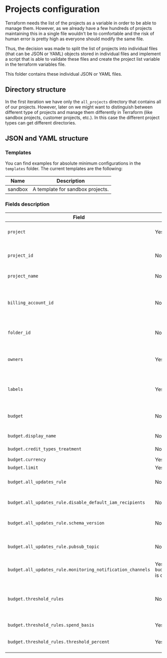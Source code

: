 # Projects configuration

Terraform needs the list of the projects as a variable in order to be able to manage them. However, as we already have a few hundreds of projects maintaining this in a single file wouldn't be to comfortable and the risk of human error is pretty high as everyone should modify the same file.

Thus, the decision was made to split the list of projects into individual files (that can be JSON or YAML) objects stored in individual files and implement a script that is able to vaildate these files and create the project list variable in the terraform variables file.

This folder contains these individual JSON or YAML files.

## Directory structure

In the first iteration we have only the `all_projects` directory that contains all of our projects. However, later on we might want to distinguish between different type of projects and manage them differently in Terraform (like sandbox projects, customer projects, etc.). In this case the different project types can get different directories.

## JSON and YAML structure

### Templates

You can find examples for absolute minimum configurations in the `templates` folder. The current templates are the following:

| Name | Description |
|------|-------------|
| sandbox | A template for sandbox projects. |

### Fields description

| Field | Required | Type | Description |
|-------|----------|------|-------------|
| `project` | Yes | `string` | Unique identifier of the prroject within the domain. By default, this is going to be used for project ID. |
| `project_id` | No | `string` | Introduced for being able to support backward compatibility with future featrues that might use automatic prefixing/suffixing for project IDs |
| `project_name` | No | `string` | The name to use for the project. By default it's the same as `project` |
| `billing_account_id` | No | `string` | The ID of the billing account. The list of the existing billing accounts and their usage [can be found here](https://sites.google.com/doctusoft.com/intranet/engineering/gcp-policy). You can omit this setup to disable billing. In this case you should omit the `budget` section as well. |
| `folder_id` | No | `string` | In case the project is not directly under the organization level, the parent folder ID should be specified |
| `owners` | Yes | `string[]` | The list of the initial owners of the project. The purpose of this list is to ensure that someone except the used service account is going to be owner of the project within the organization. |
| `labels` | Yes | `object` | A map containing the labels to add to the project. The  [GCP policy](https://sites.google.com/doctusoft.com/intranet/engineering/gcp-policy) defines the required labels. Unless these labels are set, the PR cannot be approved. |
| `budget` | No | `object` | The definition of the budget to create for the project. To disable billing, omit this configuration along with the `billing_account_id`. |
| `budget.display_name` | No | `string` | Display name of the budget. Defaults to `Budget for project: <project ID>` |
| `budget.credit_types_treatment` | No | `enum` | Documented [here](https://cloud.google.com/billing/docs/reference/budget/rest/v1beta1/billingAccounts.budgets#CreditTypesTreatment). Defaults to `EXCLUDE_ALL_CREDITS` |
| `budget.currency` | Yes | `string` | Currency of the limit definition |
| `budget.limit` | Yes | `number` | The actual limit amonut |
| `budget.all_updates_rule` | No | `object` | Rules to apply to all updates to the actual spend, regardless of the thresholds set in threshold_rules. |
| `budget.all_updates_rule.disable_default_iam_recipients` | No | `boolean` | When set to true, disables default notifications sent when a threshold is exceeded. |
| `budget.all_updates_rule.schema_version` | No | `string` | The schema version of the notification sent to pubsub_topic. Only "1.0" is accepted. |
| `budget.all_updates_rule.pubsub_topic` | No | `string` | The name of the Pub/Sub topic where budget related messages will be published, in the form **projects/{project_id}/topics/{topic_id}**. |
| `budget.all_updates_rule.monitoring_notification_channels` | Yes (if `budget.all_updates_rule` is defined) | `string[]` | Targets to send notifications to when a threshold is exceeded. |
| `budget.threshold_rules` | No | `object[]` |  Rules that trigger alerts when spend exceeds the specified percentages of the budget. Defaults to: <br>90% current spend<br>100% forcasted spend<br> 100% actual spend |
| `budget.threshold_rules.spend_basis` | Yes | `enum` | Either `CURRENT_SPEND` or `FORECASTED_SPEND` |
| `budget.threshold_rules.threshold_percent` | Yes | `number` | The percent after the notification is sent in decimal format (e.g. 50% -> 0.5). |
